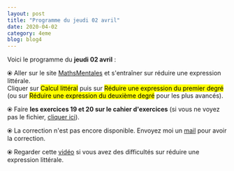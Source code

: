 ```yaml
---
layout: post
title: "Programme du jeudi 02 avril"
date: 2020-04-02
category: 4eme
blog: blog4
---
```


Voici le programme du <b>jeudi 02 avril</b> :

⦿ Aller sur le site <a href="http://mathsmentales.net/">MathsMentales</a> et s'entraîner sur réduire une expression littérale.
<br>
Cliquer sur <mark>Calcul littéral</mark> puis sur <mark>Réduire une expression du premier degré</mark> (ou sur <mark>Réduire une expression du deuxième degré</mark> pour les plus avancés).

⦿ Faire <b>les exercices 19 et 20 sur le cahier d'exercices</b> (si vous ne voyez pas le fichier, <a href="/exercices/4eme/4eme_exercices_jeudi_02_avril_2020.pdf">cliquer ici</a>). 

<object data="/exercices/4eme/4eme_exercices_jeudi_02_avril_2020.pdf" width="100%" height="500" type='application/pdf'></object>

⦿ La correction n'est pas encore disponible. Envoyez moi un <a href="mailto:benjamindang2015@gmail.com">mail</a> pour avoir la correction.

⦿ Regarder cette <a class="video" href="https://youtu.be/qEUb4IU-HiY">vidéo</a> si vous avez des difficultés sur réduire une expression littérale.
